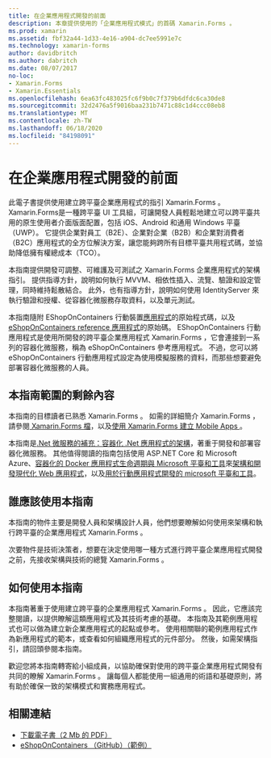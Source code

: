 ```yaml
---
title: 在企業應用程式開發的前面
description: 本章提供使用的「企業應用程式模式」的首碼 Xamarin.Forms 。
ms.prod: xamarin
ms.assetid: fbf32a44-1d33-4e16-a904-dc7ee5991e7c
ms.technology: xamarin-forms
author: davidbritch
ms.author: dabritch
ms.date: 08/07/2017
no-loc:
- Xamarin.Forms
- Xamarin.Essentials
ms.openlocfilehash: 6ea63fc483025fc6f9b0c7f379b6dfdc6ca30de8
ms.sourcegitcommit: 32d2476a5f9016baa231b7471c88c1d4ccc08eb8
ms.translationtype: MT
ms.contentlocale: zh-TW
ms.lasthandoff: 06/18/2020
ms.locfileid: "84198091"
---
```

# <a name="preface-to-enterprise-app-development"></a>在企業應用程式開發的前面

此電子書提供使用建立跨平臺企業應用程式的指引 Xamarin.Forms 。 Xamarin.Forms是一種跨平臺 UI 工具組，可讓開發人員輕鬆地建立可以跨平臺共用的原生使用者介面版面配置，包括 iOS、Android 和通用 Windows 平臺（UWP）。 它提供企業對員工（B2E）、企業對企業（B2B）和企業對消費者（B2C）應用程式的全方位解決方案，讓您能夠跨所有目標平臺共用程式碼，並協助降低擁有權總成本（TCO）。

本指南提供開發可調整、可維護及可測試之 Xamarin.Forms 企業應用程式的架構指引。 提供指導方針，說明如何執行 MVVM、相依性插入、流覽、驗證和設定管理，同時維持鬆散結合。 此外，也有指導方針，說明如何使用 IdentityServer 來執行驗證和授權、從容器化微服務存取資料，以及單元測試。

本指南隨附 EShopOnContainers 行動裝置[應用程式](https://github.com/dotnet-architecture/eShopOnContainers/tree/master/src/Mobile)的原始程式碼，以及[eShopOnContainers reference 應用程式](https://github.com/dotnet-architecture/eShopOnContainers)的原始碼。 EShopOnContainers 行動應用程式是使用所開發的跨平臺企業應用程式 Xamarin.Forms ，它會連接到一系列的容器化微服務，稱為 eShopOnContainers 參考應用程式。 不過，您可以將 eShopOnContainers 行動應用程式設定為使用模擬服務的資料，而那些想要避免部署容器化微服務的人員。

## <a name="whats-left-out-of-this-guides-scope"></a>本指南範圍的剩餘內容

本指南的目標讀者已熟悉 Xamarin.Forms 。 如需的詳細簡介 Xamarin.Forms ，請參閱[ Xamarin.Forms 檔](~/xamarin-forms/index.yml)，以及[使用 Xamarin.Forms 建立 Mobile Apps ](https://aka.ms/xamformsebook)。

本指南是[.Net 微服務的補充：容器化 .Net 應用程式的架構](https://aka.ms/microservicesebook)，著重于開發和部署容器化微服務。 其他值得閱讀的指南包括使用 ASP.NET Core 和 Microsoft Azure、[容器化的 Docker 應用程式生命週期與 Microsoft 平臺和工具](https://aka.ms/dockerlifecycleebook)來[架構和開發現代化 Web 應用程式](https://aka.ms/WebAppEbook)，以及[用於行動應用程式開發的 microsoft 平臺和工具](https://aka.ms/MobAppDev/StndPDF)。

## <a name="who-should-use-this-guide"></a>誰應該使用本指南

本指南的物件主要是開發人員和架構設計人員，他們想要瞭解如何使用來架構和執行跨平臺的企業應用程式 Xamarin.Forms 。

次要物件是技術決策者，想要在決定使用哪一種方式進行跨平臺企業應用程式開發之前，先接收架構與技術的總覽 Xamarin.Forms 。

## <a name="how-to-use-this-guide"></a>如何使用本指南

本指南著重于使用建立跨平臺的企業應用程式 Xamarin.Forms 。 因此，它應該完整閱讀，以提供瞭解這類應用程式及其技術考慮的基礎。 本指南及其範例應用程式也可以做為建立新企業應用程式的起點或參考。 使用相關聯的範例應用程式作為新應用程式的範本，或查看如何組織應用程式的元件部分。 然後，如需架構指引，請回頭參閱本指南。

歡迎您將本指南轉寄給小組成員，以協助確保對使用的跨平臺企業應用程式開發有共同的瞭解 Xamarin.Forms 。 讓每個人都能使用一組通用的術語和基礎原則，將有助於確保一致的架構模式和實務應用程式。

## <a name="related-links"></a>相關連結

- [下載電子書（2 Mb 的 PDF）](https://aka.ms/xamarinpatternsebook)
- [eShopOnContainers （GitHub）（範例）](https://github.com/dotnet-architecture/eShopOnContainers)

